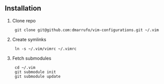 Installation
------------

1. Clone repo

        git clone git@github.com:dmarrufo/vim-configurations.git ~/.vim

2. Create symlinks

        ln -s ~/.vim/vimrc ~/.vimrc

3. Fetch submodules

        cd ~/.vim
        git submodule init
        git submodule update

